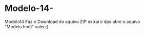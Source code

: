 # Modelo-14-
Modelo14
Faz o Download do aquivo ZIP extrai e dps abre o aquivo "Modelo.hmtl" valeu;)
